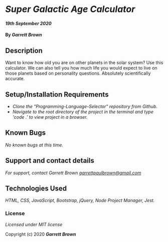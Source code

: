 # _Super Galactic Age Calculator_

#### _19th September 2020_

#### By _**Garrett Brown**_

## Description
Want to know how old you are on other planets in the solar system? Use this calculator. We can also tell you how much life you would expect to live on those planets based on personality questions. Absolutely scientifically accurate.


## Setup/Installation Requirements

* _Clone the "Programming-Language-Selector" repository from Github._
* _Navigate to the root directory of the project in the terminal and type 'code .' to view project  in a browser._


## Known Bugs

_No known bugs at this time._

## Support and contact details

_For support, contact Garrett Brown <garrettpaulbrown@gmail.com>_

## Technologies Used

_HTML, CSS, JavaScript, Bootstrap, jQuery, Node Project Manager, Jest._

### License

*Licensed under MIT license*

Copyright (c) 2020 **_Garrett Brown_**